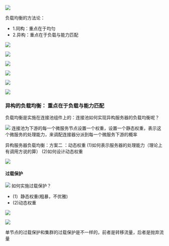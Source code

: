 ![](https://raw.githubusercontent.com/corykingsf/hack-system-design-pixel/main/imgSnipaste_2021-06-28_09-03-29.png)

负载均衡的方法论：
- 1.同构：重点在于均匀
- 2.异构：重点在于负载与能力匹配


![](https://raw.githubusercontent.com/corykingsf/hack-system-design-pixel/main/imgSnipaste_2021-06-28_09-07-35.png)

![](https://raw.githubusercontent.com/corykingsf/hack-system-design-pixel/main/imgSnipaste_2021-06-28_09-08-34.png)

![](https://raw.githubusercontent.com/corykingsf/hack-system-design-pixel/main/imgSnipaste_2021-06-28_09-09-12.png)

![](https://raw.githubusercontent.com/corykingsf/hack-system-design-pixel/main/imgSnipaste_2021-06-28_09-09-39.png)

![](https://raw.githubusercontent.com/corykingsf/hack-system-design-pixel/main/imgSnipaste_2021-06-28_09-10-59.png)


![](https://raw.githubusercontent.com/corykingsf/hack-system-design-pixel/main/imgSnipaste_2021-06-28_09-11-48.png)


### 异构的负载均衡：  重点在于负载与能力匹配

负载均衡是实施在连接池组件上的：连接池如何实现异构服务器的负载均衡呢？

![](https://raw.githubusercontent.com/corykingsf/hack-system-design-pixel/main/imgSnipaste_2021-06-28_09-17-48.png)
  连接池为下游的每一个微服务节点设置一个权重，设置一个静态权重，表示这个微服务的处理能力，来调配连接器分派到每一个微服务下游的概率
  

异构服务器负载均衡：方案二 ：动态权重
(1)如何表示服务器的处理能力（理论上有调用方说的算）
(2)如何设计动态权重



![](https://raw.githubusercontent.com/corykingsf/hack-system-design-pixel/main/imgSnipaste_2021-06-28_09-47-27.png)


#### 过载保护

![](https://raw.githubusercontent.com/corykingsf/hack-system-design-pixel/main/imgSnipaste_2021-06-28_09-49-35.png)
如何实施过载保护？
- (1）静态权重(粗暴，不优雅)
- (2)动态权重

![](https://raw.githubusercontent.com/corykingsf/hack-system-design-pixel/main/imgSnipaste_2021-06-28_09-52-58.png)


![](https://raw.githubusercontent.com/corykingsf/hack-system-design-pixel/main/imgSnipaste_2021-06-28_09-55-05.png)

单节点的过载保护和集群的过载保护是不一样的，前者是转移流量，后者是抛弃流量

